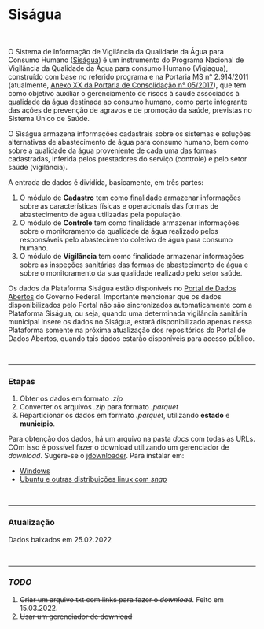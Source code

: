 # Siságua

<br>

O Sistema de Informação de Vigilância da Qualidade da Água para Consumo Humano ([Siságua](http://sisagua.saude.gov.br/sisagua/login.jsf)) é um instrumento do Programa Nacional de Vigilância da Qualidade da Água para consumo Humano (Vigiagua), construído com base no referido programa e na Portaria MS n° 2.914/2011 (atualmente, [Anexo XX da Portaria de Consolidação n° 05/2017](https://cevs-admin.rs.gov.br/upload/arquivos/201804/26143402-anexo-xx.pdf)), que tem como objetivo auxiliar o gerenciamento de riscos à saúde associados à qualidade da água destinada ao consumo humano, como parte integrante das ações de prevenção de agravos e de promoção da saúde, previstas no Sistema Único de Saúde.

O Siságua armazena informações cadastrais sobre os sistemas e soluções alternativas de abastecimento de água para consumo humano, bem como sobre a qualidade da água proveniente de cada uma das formas cadastradas, inferida pelos prestadores do serviço (controle) e pelo setor saúde (vigilância).

A entrada de dados é dividida, basicamente, em três partes:

1. O módulo de **Cadastro** tem como finalidade armazenar informações sobre as características físicas e operacionais das formas de abastecimento de água utilizadas pela população.
2. O módulo de **Controle** tem como finalidade armazenar informações sobre o monitoramento da qualidade da água realizado pelos responsáveis pelo abastecimento coletivo de água para consumo humano.
3. O módulo de **Vigilância** tem como finalidade armazenar informações sobre as inspeções sanitárias das formas de abastecimento de água e sobre o monitoramento da sua qualidade realizado pelo setor saúde.

Os dados da Plataforma Siságua estão disponíveis no [Portal de Dados Abertos](http://www.dados.gov.br/dataset?tags=SISAGUA) do Governo Federal. Importante mencionar que os dados disponibilizados pelo Portal não são sincronizados automaticamente com a Plataforma Siságua, ou seja, quando uma determinada vigilância sanitária municipal insere os dados no Siságua, estará disponibilizado apenas nessa Plataforma somente na próxima atualização dos repositórios do Portal de Dados Abertos, quando tais dados estarão disponíveis para acesso público.

<br>

---

### Etapas

1. Obter os dados em formato *.zip*
2. Converter os arquivos *.zip* para formato *.parquet*
3. Reparticionar os dados em formato *.parquet*, utilizando **estado** e **município**.


Para obtenção dos dados, há um arquivo na pasta *docs* com todas as URLs. COm isso é possível fazer o download utilizando um gerenciador de *download*. Sugere-se o [jdownloader](https://jdownloader.org). Para instalar em:
- [Windows](https://jdownloader.org/download/index)
- [Ubuntu e outras distribuições linux com *snap*](https://snapcraft.io/install/jdownloader2/ubuntu)

<br>

---

### Atualização

Dados baixados em 25.02.2022

<br>

---

### *TODO*

1. <strike>Criar um arquivo txt com links para fazer o *download*</strike>. Feito em 15.03.2022.
2. <strike>Usar um gerenciador de download</strike>
